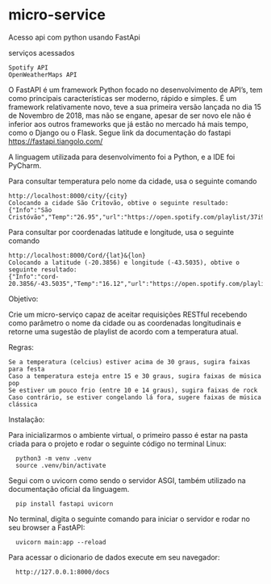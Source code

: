 # micro-service
Acesso api com python usando FastApi

serviços acessados 

    Spotify API 
    OpenWeatherMaps API

O FastAPI é um framework Python focado no desenvolvimento de API’s, tem como principais características ser moderno, rápido e simples. É um framework relativamente novo, teve a sua primeira versão lançada no dia 15 de Novembro de 2018, mas não se engane, apesar de ser novo ele não é inferior aos outros frameworks que já estão no mercado há mais tempo, como o Django ou o Flask.
Segue link da documentação do fastapi https://fastapi.tiangolo.com/

A linguagem utilizada para desenvolvimento foi a Python, e a IDE foi PyCharm.

Para consultar temperatura pelo nome da cidade, usa o seguinte comando
    
    http://localhost:8000/city/{city}
    Colocando a cidade São Critovão, obtive o seguinte resultado:
    {"Info":"São Cristóvão","Temp":"26.95","url":"https://open.spotify.com/playlist/37i9dQZF1DWVLcZxJO5zyf"}

Para consultar por coordenadas latitude e longitude, usa o seguinte comando
    
    http://localhost:8000/Cord/{lat}&{lon}
    Colocando a latitude (-20.3856) e longitude (-43.5035), obtive o seguinte resultado:
    {"Info":"cord-20.3856/-43.5035","Temp":"16.12","url":"https://open.spotify.com/playlist/37i9dQZF1DWVLcZxJO5zyf"}

Objetivo: 

Crie um micro-serviço capaz de aceitar requisições RESTful recebendo como parâmetro o nome da cidade ou as coordenadas longitudinais e retorne uma sugestão de playlist de acordo com a temperatura atual.

Regras:

    Se a temperatura (celcius) estiver acima de 30 graus, sugira faixas para festa
    Caso a temperatura esteja entre 15 e 30 graus, sugira faixas de música pop
    Se estiver um pouco frio (entre 10 e 14 graus), sugira faixas de rock
    Caso contrário, se estiver congelando lá fora, sugere faixas de música clássica
  
 Instalação: 
 
 Para inicializarmos o ambiente virtual, o primeiro passo é estar na pasta criada para o projeto e rodar o seguinte código no terminal Linux:
      
      python3 -m venv .venv 
      source .venv/bin/activate
 
 Segui com o uvicorn como sendo o servidor ASGI, também utilizado na documentação oficial da linguagem.
      
      pip install fastapi uvicorn
      
 No terminal, digita o seguinte comando para iniciar o servidor e rodar no seu browser a FastAPI:
      
      uvicorn main:app --reload
 
 Para acessar o dicionario de dados execute em seu navegador:
      
      http://127.0.0.1:8000/docs
 
